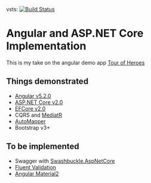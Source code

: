 vsts: [![Build Status](https://r-santos.visualstudio.com/_apis/public/build/definitions/991d1e2c-7d83-4d75-9928-71284fdac812/10/badge)](https://r-santos.visualstudio.com/angular-aspnetcore/_build/index?definitionId=10)

# Angular and ASP.NET Core Implementation

This is my take on the angular demo app [Tour of Heroes](https://angular.io/tutorial)


## Things demonstrated
- [Angular v5.2.0](https://github.com/angular/angular)
- [ASP.NET Core v2.0](https://github.com/aspnet/Mvc)
- [EFCore v2.0](https://github.com/aspnet/EntityFrameworkCore)
- CQRS and [MediatR](https://github.com/jbogard/MediatR)
- [AutoMapper](http://automapper.org)
- Bootstrap v3+

## To be implemented
- Swagger with [Swashbuckle.AspNetCore](https://github.com/domaindrivendev/Swashbuckle.AspNetCore)
- [Fluent Validation](https://github.com/JeremySkinner/FluentValidation)
- [Angular Material2](https://github.com/angular/material2)
